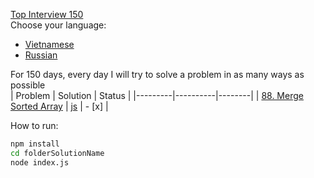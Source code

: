 [Top Interview 150](https://leetcode.com/studyplan/top-interview-150/)  
Choose your language:

- [Vietnamese](README_vi.md)
- [Russian](README_ru.md)

For 150 days, every day I will try to solve a problem in as many ways as possible  
| Problem | Solution | Status |
|---------|----------|--------|
| [88. Merge Sorted Array](https://leetcode.com/problems/merge-sorted-array/description/?envType=study-plan-v2&envId=top-interview-150) | [js](./88.%20Merge%20Sorted%20Array/README.md) | - [x] |

How to run:

```bash
npm install
cd folderSolutionName
node index.js
```
